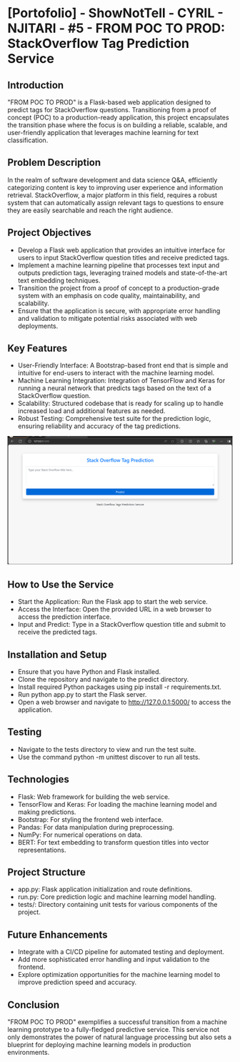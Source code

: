# [Portofolio] - ShowNotTell - CYRIL - NJITARI - #5 - FROM POC TO PROD: StackOverflow Tag Prediction Service


## Introduction

"FROM POC TO PROD" is a Flask-based web application designed to predict tags for StackOverflow questions. Transitioning from a proof of concept (POC) to a production-ready application, this project encapsulates the transition phase where the focus is on building a reliable, scalable, and user-friendly application that leverages machine learning for text classification.

## Problem Description
In the realm of software development and data science Q&A, efficiently categorizing content is key to improving user experience and information retrieval. 
StackOverflow, a major platform in this field, requires a robust system that can automatically assign relevant tags to questions to ensure they are easily searchable and reach the right audience.

## Project Objectives

- Develop a Flask web application that provides an intuitive interface for users to input StackOverflow question titles and receive predicted tags.
- Implement a machine learning pipeline that processes text input and outputs prediction tags, leveraging trained models and state-of-the-art text embedding techniques.
- Transition the project from a proof of concept to a production-grade system with an emphasis on code quality, maintainability, and scalability.
- Ensure that the application is secure, with appropriate error handling and validation to mitigate potential risks associated with web deployments.

## Key Features

- User-Friendly Interface: A Bootstrap-based front end that is simple and intuitive for end-users to interact with the machine learning model.
- Machine Learning Integration: Integration of TensorFlow and Keras for running a neural network that predicts tags based on the text of a StackOverflow question.
- Scalability: Structured codebase that is ready for scaling up to handle increased load and additional features as needed.
- Robust Testing: Comprehensive test suite for the prediction logic, ensuring reliability and accuracy of the tag predictions.

![img.png](img.png)
## How to Use the Service
- Start the Application: Run the Flask app to start the web service.
- Access the Interface: Open the provided URL in a web browser to access the prediction interface.
- Input and Predict: Type in a StackOverflow question title and submit to receive the predicted tags.

## Installation and Setup

- Ensure that you have Python and Flask installed.
- Clone the repository and navigate to the predict directory.
- Install required Python packages using pip install -r requirements.txt.
- Run python app.py to start the Flask server.
- Open a web browser and navigate to http://127.0.0.1:5000/ to access the application.

## Testing
- Navigate to the tests directory to view and run the test suite.
- Use the command python -m unittest discover to run all tests.

## Technologies
- Flask: Web framework for building the web service.
- TensorFlow and Keras: For loading the machine learning model and making predictions.
- Bootstrap: For styling the frontend web interface.
- Pandas: For data manipulation during preprocessing.
- NumPy: For numerical operations on data.
- BERT: For text embedding to transform question titles into vector representations.

## Project Structure
- app.py: Flask application initialization and route definitions.
- run.py: Core prediction logic and machine learning model handling.
- tests/: Directory containing unit tests for various components of the project.

## Future Enhancements
- Integrate with a CI/CD pipeline for automated testing and deployment.
- Add more sophisticated error handling and input validation to the frontend.
- Explore optimization opportunities for the machine learning model to improve prediction speed and accuracy.

## Conclusion
"FROM POC TO PROD" exemplifies a successful transition from a machine learning prototype to a fully-fledged predictive service. This service not only demonstrates the power of natural language processing but also sets a blueprint for deploying machine learning models in production environments.